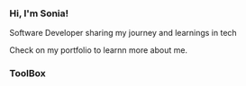 ### Hi, I'm Sonia!

Software Developer sharing my journey and learnings in tech<br/>

Check on my portfolio to learnn more about me.

### ToolBox

